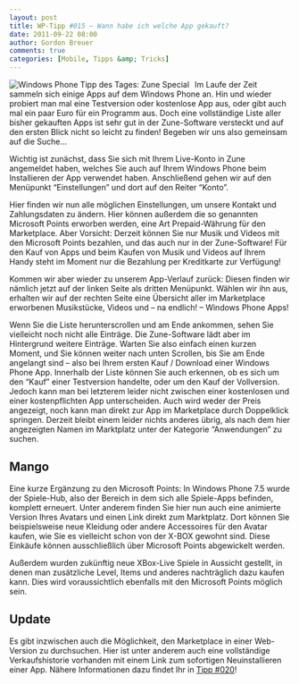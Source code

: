 ```yaml
---
layout: post
title: WP-Tipp #015 – Wann habe ich welche App gekauft?
date: 2011-09-22 08:00
author: Gordon Breuer
comments: true
categories: [Mobile, Tipps &amp; Tricks]
---
```

<p><img style="margin: 0px 10px 0px 0px; display: inline; float: left;" title="" src="http://anheledirwp.blob.core.windows.net/wordpress/2011/09/zune.png" alt="Windows Phone Tipp des Tages: Zune Special" align="left" />Im Laufe der Zeit sammeln sich einige Apps auf dem Windows Phone an. Hin und wieder probiert man mal eine Testversion oder kostenlose App aus, oder gibt auch mal ein paar Euro f&uuml;r ein Programm aus. Doch eine vollst&auml;ndige Liste aller bisher gekauften Apps ist sehr gut in der Zune-Software versteckt und auf den ersten Blick nicht so leicht zu finden! Begeben wir uns also gemeinsam auf die Suche&hellip;</p>
<p>Wichtig ist zun&auml;chst, dass Sie sich mit Ihrem Live-Konto in Zune angemeldet haben, welches Sie auch auf Ihrem Windows Phone beim Installieren der App verwendet haben. Anschlie&szlig;end gehen wir auf den Men&uuml;punkt &ldquo;Einstellungen&rdquo; und dort auf den Reiter &ldquo;Konto&rdquo;.</p>
<p>Hier finden wir nun alle m&ouml;glichen Einstellungen, um unsere Kontakt und Zahlungsdaten zu &auml;ndern. Hier k&ouml;nnen au&szlig;erdem die so genannten Microsoft Points erworben werden, eine Art Prepaid-W&auml;hrung f&uuml;r den Marketplace. Aber Vorsicht: Derzeit k&ouml;nnen Sie nur Musik und Videos mit den Microsoft Points bezahlen, und das auch nur in der Zune-Software! F&uuml;r den Kauf von Apps und beim Kaufen von Musik und Videos auf Ihrem Handy steht im Moment nur die Bezahlung per Kreditkarte zur Verf&uuml;gung!</p>
<p>Kommen wir aber wieder zu unserem App-Verlauf zur&uuml;ck: Diesen finden wir n&auml;mlich jetzt auf der linken Seite als dritten Men&uuml;punkt. W&auml;hlen wir ihn aus, erhalten wir auf der rechten Seite eine &Uuml;bersicht aller im Marketplace erworbenen Musikst&uuml;cke, Videos und &ndash; na endlich! &ndash; Windows Phone Apps!</p>
<p>Wenn Sie die Liste herunterscrollen und am Ende ankommen, sehen Sie vielleicht noch nicht alle Eintr&auml;ge. Die Zune-Software l&auml;dt aber im Hintergrund weitere Eintr&auml;ge. Warten Sie also einfach einen kurzen Moment, und Sie k&ouml;nnen weiter nach unten Scrollen, bis Sie am Ende angelangt sind &ndash; also bei Ihrem ersten Kauf / Download einer Windows Phone App. Innerhalb der Liste k&ouml;nnen Sie auch erkennen, ob es sich um den &ldquo;Kauf&rdquo; einer Testversion handelte, oder um den Kauf der Vollversion. Jedoch kann man bei letzterem leider nicht zwischen einer kostenlosen und einer kostenpflichten App unterscheiden. Auch wird weder der Preis angezeigt, noch kann man direkt zur App im Marketplace durch Doppelklick springen. Derzeit bleibt einem leider nichts anderes &uuml;brig, als nach dem hier angezeigten Namen im Marktplatz unter der Kategorie &ldquo;Anwendungen&rdquo; zu suchen.</p>
<h2>Mango</h2>
<p>Eine kurze Erg&auml;nzung zu den Microsoft Points: In Windows Phone 7.5 wurde der Spiele-Hub, also der Bereich in dem sich alle Spiele-Apps befinden, komplett erneuert. Unter anderem finden Sie hier nun auch eine animierte Version Ihres Avatars und einen Link direkt zum Marktplatz. Dort k&ouml;nnen Sie beispielsweise neue Kleidung oder andere Accessoires f&uuml;r den Avatar kaufen, wie Sie es vielleicht schon von der X-BOX gewohnt sind. Diese Eink&auml;ufe k&ouml;nnen ausschlie&szlig;lich &uuml;ber Microsoft Points abgewickelt werden.</p>
<p>Au&szlig;erdem wurden zuk&uuml;nftig neue XBox-Live Spiele in Aussicht gestellt, in denen man zus&auml;tzliche Level, Items und anderes nachtr&auml;glich dazu kaufen kann. Dies wird voraussichtlich ebenfalls mit den Microsoft Points m&ouml;glich sein.</p>
<h2>Update</h2>
<p>Es gibt inzwischen auch die M&ouml;glichkeit, den Marketplace in einer Web-Version zu durchsuchen. Hier ist unter anderem auch eine vollst&auml;ndige Verkaufshistorie vorhanden mit einem Link zum sofortigen Neuinstallieren einer App. N&auml;here Informationen dazu findet Ihr in <a href="/post/2011/09/29/WP-Tipp-020-&ndash;-Liste-aller-App-Kaufe-im-Web-Marketplace.aspx">Tipp #020</a>!</p>
